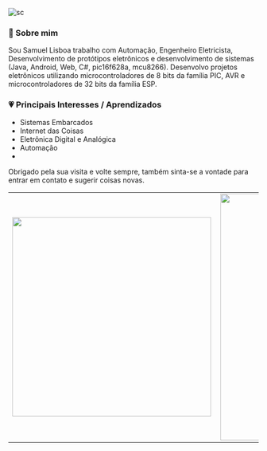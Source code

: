 
![sc](https://user-images.githubusercontent.com/17934676/135638790-5ce6f0f4-ef4b-401d-9da3-dec7a2813905.png)


### :boy: Sobre mim
Sou Samuel Lisboa trabalho com Automação, Engenheiro Eletricista, Desenvolvimento de protótipos eletrônicos e desenvolvimento de sistemas (Java, Android, Web, C#, pic16f628a, mcu8266). Desenvolvo projetos eletrônicos utilizando microcontroladores de 8 bits da família PIC, AVR e microcontroladores de 32 bits da família ESP.



### :heartpulse: Principais Interesses / Aprendizados

- Sistemas Embarcados 
- Internet das Coisas
- Eletrônica Digital e Analógica
- Automação
- 
Obrigado pela sua visita e volte sempre, também sinta-se a vontade para entrar em contato e sugerir coisas novas.
<center>
<table>
    <tr>
        <td><img width="400px" align="left" src="https://github-readme-stats.vercel.app/api/top-langs/?username=samuelprogramer&hide=html&layout=compact&theme=tokyonight" /></td>
        <td><img width="495px" align="left" src="https://github-readme-stats.vercel.app/api?username=samuelprogramer&theme=tokyonight"/></td>
    </tr>   
</table>
</center>
